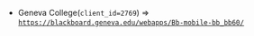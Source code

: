  - Geneva College(`client_id=2769`) => [`https://blackboard.geneva.edu/webapps/Bb-mobile-bb_bb60/`](https://blackboard.geneva.edu/webapps/Bb-mobile-bb_bb60/)
